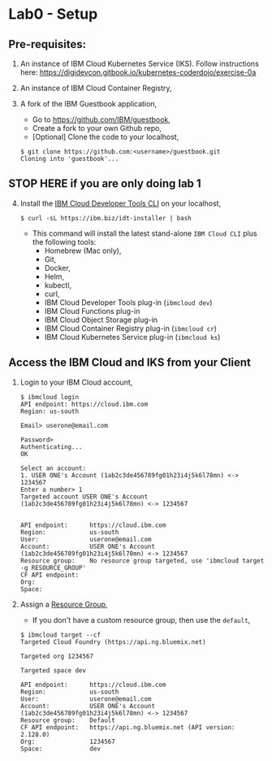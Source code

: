 # Lab0 - Setup

## Pre-requisites:

1. An instance of IBM Cloud Kubernetes Service (IKS). Follow instructions here: https://digidevcon.gitbook.io/kubernetes-coderdojo/exercise-0a
2. An instance of IBM Cloud Container Registry, 
3. A fork of the IBM Guestbook application,

    * Go to https://github.com/IBM/guestbook,
    * Create a fork to your own Github repo,
    * [Optional] Clone the code to your localhost,

    ```console
    $ git clone https://github.com:<username>/guestbook.git
    Cloning into 'guestbook'...
    ```
    
## STOP HERE if you are only doing lab 1

4. Install the [IBM Cloud Developer Tools CLI](https://cloud.ibm.com/docs/cli?topic=cloud-cli-getting-started) on your localhost,

    ```console
    $ curl -sL https://ibm.biz/idt-installer | bash
    ```

    * This command will install the latest stand-alone `IBM Cloud CLI` plus the following tools:
        * Homebrew (Mac only),
        * Git,
        * Docker,
        * Helm,
        * kubectl,
        * curl,
        * IBM Cloud Developer Tools plug-in  (`ibmcloud dev`)
        * IBM Cloud Functions plug-in
        * IBM Cloud Object Storage plug-in
        * IBM Cloud Container Registry plug-in (`ibmcloud cr`)
        * IBM Cloud Kubernetes Service plug-in (`ibmcloud ks`)


## Access the IBM Cloud and IKS from your Client

1. Login to your IBM Cloud account,

    ```console
    $ ibmcloud login
    API endpoint: https://cloud.ibm.com
    Region: us-south

    Email> userone@email.com

    Password> 
    Authenticating...
    OK

    Select an account:
    1. USER ONE's Account (1ab2c3de456789fg01h23i4j5k6l78mn) <-> 1234567
    Enter a number> 1
    Targeted account USER ONE's Account (1ab2c3de456789fg01h23i4j5k6l78mn) <-> 1234567

                        
    API endpoint:      https://cloud.ibm.com   
    Region:            us-south   
    User:              userone@email.com   
    Account:           USER ONE's Account (1ab2c3de456789fg01h23i4j5k6l78mn) <-> 1234567   
    Resource group:    No resource group targeted, use 'ibmcloud target -g RESOURCE_GROUP'   
    CF API endpoint:      
    Org:                  
    Space:          
    ```

2.  Assign a [Resource Group](https://cloud.ibm.com/docs/resources?topic=resources-rgs),

    * If you don't have a custom resource group, then use the `default`,

    ```console
    $ ibmcloud target --cf
	Targeted Cloud Foundry (https://api.ng.bluemix.net)

	Targeted org 1234567

	Targeted space dev
					
	API endpoint:      https://cloud.ibm.com   
    Region:            us-south   
    User:              userone@email.com   
    Account:           USER ONE's Account (1ab2c3de456789fg01h23i4j5k6l78mn) <-> 1234567  
	Resource group:    Default   
	CF API endpoint:   https://api.ng.bluemix.net (API version: 2.128.0)   
	Org:               1234567   
	Space:             dev           
    ```

